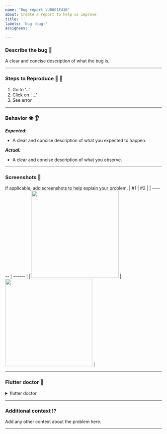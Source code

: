 ```yaml
---
name: "Bug report \U0001F41B"
about: Create a report to help us improve
title: ''
labels: 'bug :bug:'
assignees: ''

---
```


### Describe the bug :scroll:
A clear and concise description of what the bug is.

----------

### Steps to Reproduce :hiking_boot: :compass:
1. Go to '...'
2. Click on '....'
3. See error

----------

### Behavior :eye: :ear:

***Expected:***
  - A clear and concise description of what you expected to happen.

***Actual:***
  - A clear and concise description of what you observe.

----------

### Screenshots :camera_flash:
If applicable, add screenshots to help explain your problem.
| #1 | #2  |
| ------ | ------ |
| <img width="280" src=""> | <img width="280" src=""> |

----------

###  Flutter doctor :passport_control:
<details>
  <summary>flutter doctor</summary>

  // add logs here
</details>

----------

### Additional context :interrobang:
Add any other context about the problem here.

----------